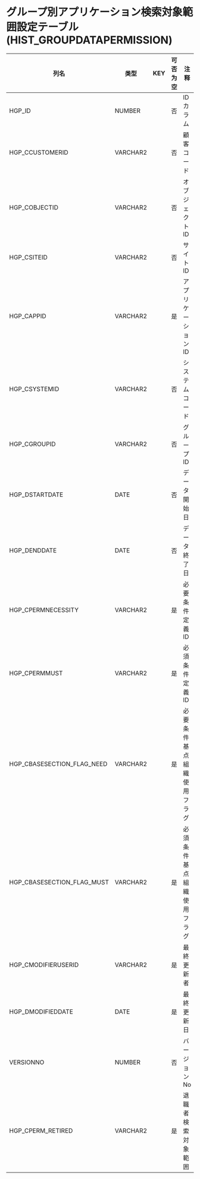 # グループ別アプリケーション検索対象範囲設定テーブル(HIST_GROUPDATAPERMISSION)
| 列名   | 类型   | KEY  | 可否为空 | 注释   |
| ---- | ---- | ---- | ---- | ---- |
|HGP_ID|NUMBER||否|IDカラム|
|HGP_CCUSTOMERID|VARCHAR2||否|顧客コード|
|HGP_COBJECTID|VARCHAR2||否|オブジェクトID|
|HGP_CSITEID|VARCHAR2||否|サイトID|
|HGP_CAPPID|VARCHAR2||是|アプリケーションID|
|HGP_CSYSTEMID|VARCHAR2||否|システムコード|
|HGP_CGROUPID|VARCHAR2||否|グループID|
|HGP_DSTARTDATE|DATE||否|データ開始日|
|HGP_DENDDATE|DATE||否|データ終了日|
|HGP_CPERMNECESSITY|VARCHAR2||是|必要条件定義ID|
|HGP_CPERMMUST|VARCHAR2||是|必須条件定義ID|
|HGP_CBASESECTION_FLAG_NEED|VARCHAR2||是|必要条件基点組織使用フラグ|
|HGP_CBASESECTION_FLAG_MUST|VARCHAR2||是|必須条件基点組織使用フラグ|
|HGP_CMODIFIERUSERID|VARCHAR2||是|最終更新者|
|HGP_DMODIFIEDDATE|DATE||是|最終更新日|
|VERSIONNO|NUMBER||否|バージョンNo|
|HGP_CPERM_RETIRED|VARCHAR2||是|退職者検索対象範囲|
